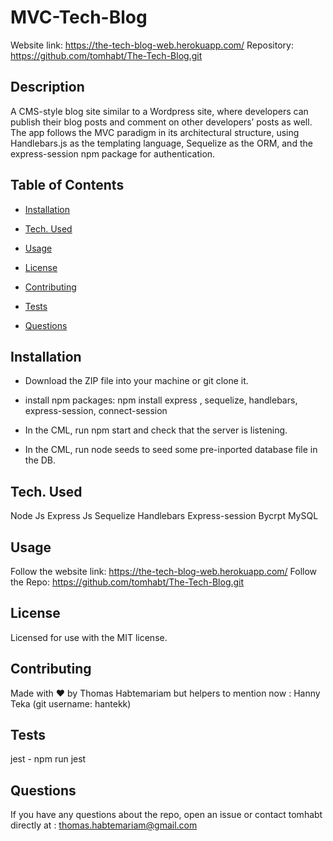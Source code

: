 
# MVC-Tech-Blog

Website link: https://the-tech-blog-web.herokuapp.com/
Repository: https://github.com/tomhabt/The-Tech-Blog.git

## Description

A CMS-style blog site similar to a Wordpress site, where developers can publish their blog posts and comment on other developers’ posts as well.
The app follows the MVC paradigm in its architectural structure, using Handlebars.js as the templating language, Sequelize as the ORM, and the express-session npm package for authentication.

## Table of Contents

* [Installation](#installation)

* [Tech. Used](#Tech.Used)

* [Usage](#usage)

* [License](#license)

* [Contributing](#contributing)

* [Tests](#tests)

* [Questions](#questions)

## Installation

* Download the ZIP file into your machine or git clone it.

* install npm packages:
             npm install express , sequelize, handlebars, express-session, connect-session
* In the CML, run npm start and check that the server is listening.
* In the CML, run node seeds to seed some pre-inported database file in the DB.

## Tech. Used

Node Js
Express Js
Sequelize
Handlebars
Express-session
Bycrpt
MySQL

## Usage

Follow the website link: https://the-tech-blog-web.herokuapp.com/
Follow the Repo: https://github.com/tomhabt/The-Tech-Blog.git

## License
    
Licensed for use with the MIT license.

## Contributing

Made with ❤️ by Thomas Habtemariam but helpers to mention now : Hanny Teka (git username: hantekk)

## Tests

jest - npm run jest

## Questions

If you have any questions about the repo, open an issue or contact tomhabt directly at : thomas.habtemariam@gmail.com